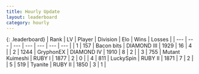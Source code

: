 ```yaml
---
title: Hourly Update
layout: leaderboard
category: hourly
---
```


{: .leaderboard}
| Rank | LV | Player | Division | Elo | Wins | Losses |
| --- | --- | --- | --- | --- | --- | --- |
| <span data-change="6">1</span> | 157 | <span title="ID: 133476">Bacon bits</span> | DIAMOND III | <span data-change="80">1929</span> | <span data-change="6">16</span> | <span data-change="0">4</span> |
| <span data-change="-1">2</span> | 1244 | <span title="ID: 315148">GryphonEX</span> | DIAMOND IV | <span data-change="0">1910</span> | <span data-change="0">8</span> | <span data-change="0">2</span> |
| <span data-change="-1">3</span> | 755 | <span title="ID: 520098">Mutant Kuimeshi</span> | RUBY I | <span data-change="0">1877</span> | <span data-change="0">2</span> | <span data-change="0">0</span> |
| <span data-change="-1">4</span> | 811 | <span title="ID: 498412">LuckySpin</span> | RUBY II | <span data-change="-4">1871</span> | <span data-change="1">7</span> | <span data-change="1">2</span> |
| <span data-change="0">5</span> | 519 | <span title="ID: 534320">Tyanite</span> | RUBY II | <span data-change="0">1850</span> | <span data-change="0">3</span> | <span data-change="0">1</span> |